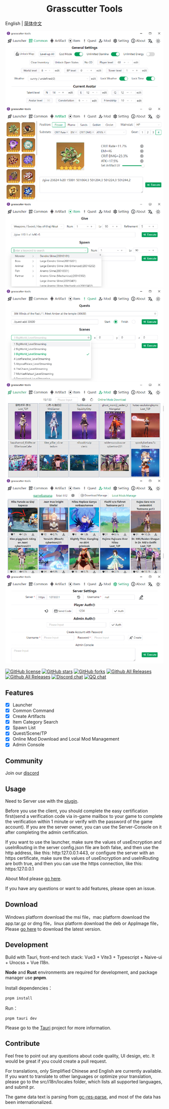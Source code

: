 <h1 align="center">Grasscutter Tools</h1>

English | [简体中文](README_zh-CN.md)

![](docs/screenshot/002_en.png)
![](docs/screenshot/003_en.png)
![](docs/screenshot/004_en.png)
![](docs/screenshot/005_en.png)
![](docs/screenshot/006a_en.png)
![](docs/screenshot/006b_en.png)
![](docs/screenshot/007_en.png)

[![GitHub license](https://img.shields.io/github/license/jianxingxuejian/grasscutter-tools)](https://github.com/jianxingxuejian/grasscutter-tools/blob/main/LICENSE)
[![GitHub stars](https://img.shields.io/github/stars/jianxingxuejian/grasscutter-tools)](https://github.com/jianxingxuejian/grasscutter-tools/stargazers)
[![GitHub forks](https://img.shields.io/github/forks/jianxingxuejian/grasscutter-tools)](https://github.com/jianxingxuejian/grasscutter-tools/network/members)
[![Github All Releases](https://img.shields.io/github/downloads/jianxingxuejian/grasscutter-tools/total.svg)](https://github.com/jianxingxuejian/grasscutter-tools/releases)
[![Github All Releases](https://img.shields.io/github/v/release/jianxingxuejian/grasscutter-tools)](https://github.com/jianxingxuejian/grasscutter-tools/releases)
[![Discord chat](https://img.shields.io/discord/1043376560343883846.svg?logo=discord&style=flat-square)](https://discord.com/invite/qGyWhAUApU)
[![QQ chat](https://img.shields.io/badge/chat-qq群-blue)](https://qm.qq.com/cgi-bin/qm/qr?k=0VnTLjWPz76RSScycDyp2_X68w6b73gO&jump_from=webapi&authKey=AO4rT4mzAw8krhEVDIMECCwFX7wRmGJA9+ui7AK7aQRA3l5BCeS1h/3pXT2MCkzZ)

## Features

- [x] Launcher
- [x] Common Command
- [x] Create Artifacts
- [x] Item Category Search
- [x] Spawn List
- [x] Quest/Scene/TP
- [x] Online Mod Download and Local Mod Management
- [x] Admin Console

## Community

Join our [discord](https://discord.com/invite/qGyWhAUApU)

## Usage

Need to Server use with the [plugin](https://github.com/jianxingxuejian/grasscutter-plugin/releases/tag/v1.5.0).

Before you use the client, you should complete the easy certification first(send a verification code via in-game mailbox to your game to complete the verification within 1 minute or verify with the password of the game account). If you are the server owner, you can use the Server-Console on it after completing the admin certification.

If you want to use the launcher, make sure the values of useEncryption and useInRouting in the server config.json file are both false, and then use the http address, like this: http:127.0.0.1:443, or configure the server with an https certificate, make sure the values of useEncryption and useInRouting are both true, and then you can use the https connection, like this: https:127.0.0.1

About Mod please [go here](docs/mod.md).

If you have any questions or want to add features, please open an issue.

## Download

Windows platform download the msi file，mac platform download the app.tar.gz or dmg file，linux platform download the deb or AppImage file，Please [go here](https://github.com/jianxingxuejian/grasscutter-tools/releases) to download the latest version.

## Development

Build with Tauri, front-end tech stack: Vue3 + Vite3 + Typescript + Naive-ui + Unocss + Vue I18n.

**Node** and **Rust** environments are required for development, and package manager use **pnpm**.

Install dependencies：

```shell
pnpm install
```

Run：

```shell
pnpm tauri dev
```

Please go to the [Tauri](https://github.com/tauri-apps/tauri) project for more information.

## Contribute

Feel free to point out any questions about code quality, UI design, etc. It would be great if you could create a pull request.

For translations, only Simplified Chinese and English are currently available. If you want to translate to other languages or optimize your translation, please go to the src/i18n/locales folder, which lists all supported languages, and submit pr.

The game data text is parsing from [gc-res-parse](https://github.com/jianxingxuejian/gc-res-parse), and most of the data has been internationalized.
